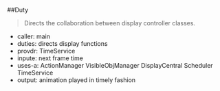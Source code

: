 ##Duty
> Directs the collaboration between display controller classes. 

* caller: main
* duties: directs display functions
* provdr: TimeService
* inpute: next frame time
* uses-a: ActionManager VisibleObjManager DisplayCentral Scheduler TimeService
* output: animation played in timely fashion
